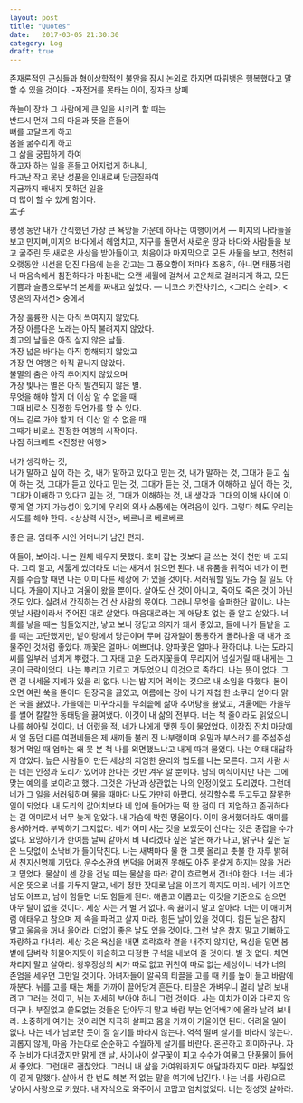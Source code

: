 ```yaml
---
layout: post
title: "Quotes"
date:   2017-03-05 21:30:30
category: Log
draft: true
---
```


존재론적인 근심들과 형이상학적인 불안을 잠시 논외로 하자면 따뤼뱅은 행복했다고 말할 수 있을 것이다. -자전거를 못타는 아이, 장자크 상페

하늘이 장차 그 사람에게 큰 일을 시키려 할 때는  
반드시 먼저 그의 마음과 뜻을 흔들어  
뼈를 고달프게 하고  
몸을 굶주리게 하고  
그 삶을 궁핍하게 하여  
하고자 하는 일을 흔들고 어지럽게 하나니,  
타고난 작고 못난 성품을 인내로써 담금질하여  
지금까지 해내지 못하던 일을  
더 많이 할 수 있게 함이다.  
孟子


평생 동안 내가 간직했던 가장 큰 욕망들 가운데 하나는 여행이어서 ― 미지의 나라들을 보고 만지며,미지의 바다에서 헤엄치고, 지구를 돌면서 새로운 땅과 바다와 사람들을 보고 굶주린 듯 새로운 사상을 받아들이고, 처음이자 마지막으로 모든 사물을 보고, 천천히 오랫동안 시선을 던진 다음에 눈을 감고는 그 풍요함이 저마다 조용히, 아니면 태풍처럼 내 마음속에서 침전하다가 마침내는 오랜 세월에 걸쳐서 고운체로 걸러지게 하고, 모든 기쁨과 슬픔으로부터 본체를 짜내고 싶었다.
― 니코스 카잔차키스, <그리스 순례>, <영혼의 자서전> 중에서

가장 훌륭한 시는 아직 씌여지지 않았다.  
가장 아름다운 노래는 아직 불려지지 않았다.  
최고의 날들은 아직 살지 않은 날들.  
가장 넓은 바다는 아직 항해되지 않았고  
가장 먼 여행은 아직 끝나지 않았다.  
불멸의 춤은 아직 추어지지 않았으며  
가장 빛나는 별은 아직 발견되지 않은 별.  
무엇을 해야 할지 더 이상 알 수 없을 때  
그때 비로소 진정한 무언가를 할 수 있다.  
어느 길로 가야 할지 더 이상 알 수 없을 때  
그때가 비로소 진정한 여행의 시작이다.  
나짐 히크메트 <진정한 여행>


내가 생각하는 것,  
내가 말하고 싶어 하는 것,
내가 말하고 있다고 믿는 것,
내가 말하는 것,
그대가 듣고 싶어 하는 것,
그대가 듣고 있다고 믿는 것,
그대가 듣는 것,
그대가 이해하고 싶어 하는 것,
그대가 이해하고 있다고 믿는 것,
그대가 이해하는 것,
내 생각과 그대의 이해 사이에 이렇게 열 가지 가능성이 있기에
우리의 의사 소통에는 어려움이 있다.
그렇다 해도 우리는 시도를 해야 한다.
<상상력 사전>, 베르나르 베르베르


좋은 글. 임태주 시인 어머니가 남긴 편지.

아들아, 보아라.
나는 원체 배우지 못했다. 호미 잡는 것보다 글 쓰는 것이 천만 배 고되다. 그리 알고, 서툴게 썼더라도 너는 새겨서 읽으면 된다. 내 유품을 뒤적여 네가 이 편지를 수습할 때면 나는 이미 다른 세상에 가 있을 것이다. 서러워할 일도 가슴 칠 일도 아니다. 가을이 지나고 겨울이 왔을 뿐이다. 살아도 산 것이 아니고, 죽어도 죽은 것이 아닌 것도 있다. 살려서 간직하는 건 산 사람의 몫이다. 그러니 무엇을 슬퍼한단 말이냐.
나는 옛날 사람이라서 주어진 대로 살았다. 마음대로라는 게 애당초 없는 줄 알고 살았다. 너희를 낳을 때는 힘들었지만, 낳고 보니 정답고 의지가 돼서 좋았고, 들에 나가 돌밭을 고를 때는 고단했지만, 밭이랑에서 당근이며 무며 감자알이 통통하게 몰려나올 때 내가 조물주인 것처럼 좋았다. 깨꽃은 얼마나 예쁘더냐. 양파꽃은 얼마나 환하더냐. 나는 도라지 씨를 일부러 넘치게 뿌렸다. 그 자태 고운 도라지꽃들이 무리지어 넘실거릴 때 내게는 그곳이 극락이었다. 나는 뿌리고 기르고 거두었으니 이것으로 족하다.
나는 뜻이 없다. 그런 걸 내세울 지혜가 있을 리 없다. 나는 밥 지어 먹이는 것으로 내 소임을 다했다. 봄이 오면 여린 쑥을 뜯어다 된장국을 끓였고, 여름에는 강에 나가 재첩 한 소쿠리 얻어다 맑은 국을 끓였다. 가을에는 미꾸라지를 무쇠솥에 삶아 추어탕을 끓였고, 겨울에는 가을무를 썰어 칼칼한 동태탕을 끓여냈다. 이것이 내 삶의 전부다.
너는 책 줄이라도 읽었으니 나를 헤아릴 것이다. 너 어렸을 적, 네가 나에게 맺힌 듯이 물었었다. 이장집 잔치 마당에서 일 돕던 다른 여편네들은 제 새끼들 불러 전 나부랭이며 유밀과 부스러기를 주섬주섬 챙겨 먹일 때 엄마는 왜 못 본 척 나를 외면했느냐고 내게 따져 물었다. 나는 여태 대답하지 않았다. 높은 사람들이 만든 세상의 지엄한 윤리와 법도를 나는 모른다. 그저 사람 사는 데는 인정과 도리가 있어야 한다는 것만 겨우 알 뿐이다. 남의 예식이지만 나는 그에 맞는 예의를 보이려고 했다. 그것은 가난과 상관없는 나의 인정이었고 도리였다. 그런데 네가 그 일을 서러워하며 물을 때마다 나도 가만히 아팠다. 생각할수록 두고두고 잘못한 일이 되었다. 내 도리의 값어치보다 네 입에 들어가는 떡 한 점이 더 지엄하고 존귀하다는 걸 어미로서 너무 늦게 알았다. 내 가슴에 박힌 멍울이다. 이미 용서했더라도 애미를 용서하거라.
부박하기 그지없다. 네가 어미 사는 것을 보았듯이 산다는 것은 종잡을 수가 없다. 요망하기가 한여름 날씨 같아서 비 내리겠다 싶은 날은 해가 나고, 맑구나 싶은 날은 느닷없이 소낙비가 들이닥친다. 나는 새벽마다 물 한 그릇 올리고 촛불 한 자루 밝혀서 천지신명께 기댔다. 운수소관의 변덕을 어쩌진 못해도 아주 못살게 하지는 않을 거라고 믿었다. 물살이 센 강을 건널 때는 물살을 따라 같이 흐르면서 건너야 한다. 너는 네가 세운 뜻으로 너를 가두지 말고, 네가 정한 잣대로 남을 아프게 하지도 마라. 네가 아프면 남도 아프고, 남이 힘들면 너도 힘들게 된다. 해롭고 이롭고는 이것을 기준으로 삼으면 아무 탈이 없을 것이다.
세상 사는 거 별 거 없다. 속 끓이지 말고 살아라. 너는 이 애미처럼 애태우고 참으며 제 속을 파먹고 살지 마라. 힘든 날이 있을 것이다. 힘든 날은 참지 말고 울음을 꺼내 울어라. 더없이 좋은 날도 있을 것이다. 그런 날은 참지 말고 기뻐하고 자랑하고 다녀라. 세상 것은 욕심을 내면 호락호락 곁을 내주지 않지만, 욕심을 덜면 봄볕에 담벼락 허물어지듯이 허술하고 다정한 구석을 내보여 줄 것이다. 별 것 없다. 체면 차리지 말고 살아라. 왕후장상의 씨가 따로 없고 귀천이 따로 없는 세상이니 네가 너의 존엄을 세우면 그만일 것이다.
아녀자들이 알곡의 티끌을 고를 때 키를 높이 들고 바람에 까분다. 뉘를 고를 때는 채를 가까이 끌어당겨 흔든다. 티끌은 가벼우니 멀리 날려 보내려고 그러는 것이고, 뉘는 자세히 보아야 하니 그런 것이다. 사는 이치가 이와 다르지 않더구나. 부질없고 쓸모없는 것들은 담아두지 말고 바람 부는 언덕배기에 올라 날려 보내라. 소중하게 여기는 것이라면 지극히 살피고 몸을 가까이 기울이면 된다. 어려울 일이 없다. 나는 네가 남보란 듯이 잘 살기를 바라지 않는다. 억척 떨며 살기를 바라지 않는다. 괴롭지 않게, 마음 가는대로 순순하고 수월하게 살기를 바란다.
혼곤하고 희미하구나. 자주 눈비가 다녀갔지만 맑게 갠 날, 사이사이 살구꽃이 피고 수수가 여물고 단풍물이 들어서 좋았다. 그런대로 괜찮았다. 그러니 내 삶을 가여워하지도 애달파하지도 마라. 부질없이 길게 말했다. 살아서 한 번도 해본 적 없는 말을 여기에 남긴다. 나는 너를 사랑으로 낳아서 사랑으로 키웠다.
내 자식으로 와주어서 고맙고 염치없었다.
너는 정성껏 살아라.

